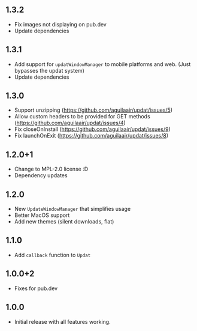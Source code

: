 ## 1.3.2

* Fix images not displaying on pub.dev
* Update dependencies

## 1.3.1

* Add support for `updatWindowManager` to mobile platforms and web. (Just bypasses the updat system)
* Update dependencies

## 1.3.0

* Support unzipping (<https://github.com/aguilaair/updat/issues/5>)
* Allow custom headers to be provided for GET methods (<https://github.com/aguilaair/updat/issues/4>)
* Fix closeOnInstall (<https://github.com/aguilaair/updat/issues/9>)
* Fix launchOnExit (<https://github.com/aguilaair/updat/issues/8>)

## 1.2.0+1

* Change to MPL-2.0 license :D
* Dependency updates

## 1.2.0

* New  `UpdateWindowManager` that simplifies usage
* Better MacOS support
* Add new themes (silent downloads, flat) 

## 1.1.0

* Add `callback` function to `Updat`

## 1.0.0+2

* Fixes for pub.dev

## 1.0.0

* Initial release with all features working.
